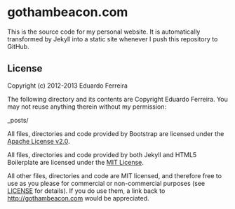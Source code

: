 gothambeacon.com
================

This is the source code for my personal website. It is automatically transformed by Jekyll into a static site whenever I push this repository to GitHub.

## License

Copyright (c) 2012-2013 Eduardo Ferreira

The following directory and its contents are Copyright Eduardo Ferreira. You may not reuse anything therein without my permission:

_posts/

All files, directories and code provided by Bootstrap are licensed under the [Apache License v2.0](LICENSE_APACHE).

All files, directories and code provided by both Jekyll and HTML5 Boilerplate are licensed under the [MIT License](LICENSE_MIT).

All other files, directories and code are MIT licensed, and therefore free to use as you please for commercial or non-commercial purposes (see [LICENSE](LICENSE) for details). If you do use them, a link back to http://gothambeacon.com would be appreciated.
